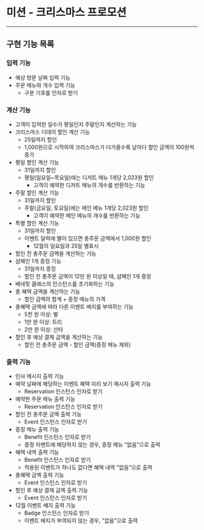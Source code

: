 # 미션 - 크리스마스 프로모션

---

## 구현 기능 목록

### 입력 기능

- 예상 방문 날짜 입력 기능
- 주문 메뉴와 개수 입력 기능
    - 구분 기호를 인자로 받기

### 계산 기능

- 고객이 입력한 일수가 평일인지 주말인지 계산하는 기능
- 크리스마스 디데이 할인 계산 기능
    - 25일까지 할인
    - 1,000원으로 시작하여 크리스마스가 다가올수록 날마다 할인 금액이 100원씩 증가
- 평일 할인 계산 기능
    - 31일까지 할인
    - 평일(일요일~목요일)에는 디저트 메뉴 1개당 2,023원 할인
        - 고객이 예약한 디저트 메뉴의 개수를 반환하는 기능
- 주말 할인 계산 기능
    - 31일까지 할인
    - 주말(금요일, 토요일)에는 메인 메뉴 1개당 2,023원 할인
        - 고객이 예약한 메인 메뉴의 개수를 반환하는 기능
- 특별 할인 계산 기능
    - 31일까지 할인
    - 이벤트 달력에 별이 있으면 총주문 금액에서 1,000원 할인
        - 12월의 일요일과 25일 별표시
- 할인 전 총주문 금액을 계산하는 기능
- 샴페인 1개 증정 기능
    - 31일까지 증정
    - 할인 전 총주문 금액이 12만 원 이상일 때, 샴페인 1개 증정
- 베네핏 클래스의 인스턴스를 초기화하는 기능
- 총 혜택 금액을 계산하는 기능
    - 할인 금액의 합계 + 증정 메뉴의 가격
- 총혜택 금액에 따라 다른 이벤트 배지를 부여하는 기능
    - 5천 원 이상: 별
    - 1만 원 이상: 트리
    - 2만 원 이상: 산타
- 할인 후 예상 결제 금액을 계산하는 기능
    - 할인 전 총주문 금액 - 할인 금액(증정 메뉴 제외)

### 출력 기능

- 인사 메시지 출력 기능
- 예약 날짜에 해당하는 이벤트 혜택 미리 보기 메시지 출력 기능
    - Reservation 인스턴스 인자로 받기
- 예약한 주문 메뉴 출력 기능
    - Reservation 인스턴스 인자로 받기
- 할인 전 총주문 금액 출력 기능
    - Event 인스턴스 인자로 받기
- 증정 메뉴 출력 기능
    - Benefit 인스턴스 인자로 받기
    - 증정 이벤트에 해당하지 않는 경우, 증정 메뉴 "없음"으로 출력
- 혜택 내역 출력 기능
    - Benefit 인스턴스 인자로 받기
    - 적용된 이벤트가 하나도 없다면 혜택 내역 "없음"으로 출력
- 총혜택 금액 출력 기능
    - Event 인스턴스 인자로 받기
- 할인 후 예상 결제 금액 출력 기능
    - Event 인스턴스 인자로 받기
- 12월 이벤트 배지 출력 기능
    - Badge 인스턴스 인자로 받기
    - 이벤트 배지가 부여되지 않는 경우, "없음"으로 출력
